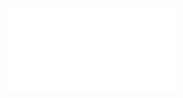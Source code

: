 ![](/Notatki/Semestr%204/Algorytmy%20i%20złożoność%20obliczeniowa/Ćwiczenia/Ćwiczenie%203/azo_cw_kopiec.pdf)